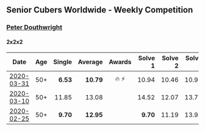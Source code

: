 ## Senior Cubers Worldwide - Weekly Competition
### [Peter Douthwright](../peter_douthwright.md)

#### 2x2x2

| Date | Age | Single | Average | Awards | Solve 1 | Solve 2 | Solve 3 | Solve 4 | Solve 5 | Video |
| :--: | :--: | --: | --: | :--: | --: | --: | --: | --: | --: | :-- |
| [2020-03-31](../../results/222/2020-03-31.md) | 50+ | **6.53** | **10.79** | 🔥 ⚡ | 10.94 | 10.46 | 10.97 | 13.84 | **6.53** | [Link](https://www.facebook.com/events/637372103486119/permalink/641080066448656/) |
| [2020-03-10](../../results/222/2020-03-10.md) | 50+ | 11.85 | 13.08 |  | 14.52 | 12.07 | 13.70 | 11.85 | 13.48 | [Link](https://www.facebook.com/events/654143022005686/permalink/658306988255956/) |
| [2020-02-25](../../results/222/2020-02-25.md) | 50+ | **9.70** | **12.95** |  | **9.70** | 11.19 | 13.94 | 17.38 | 13.71 | [Link](https://www.facebook.com/events/2972213492840148/permalink/2976771159051048/) |


<!-- Global site tag (gtag.js) - Google Analytics -->
<script async src="https://www.googletagmanager.com/gtag/js?id=UA-86348435-3"></script>
<script>window.dataLayer = window.dataLayer || []; function gtag() {dataLayer.push(arguments);} gtag('js', new Date()); gtag('config', 'UA-86348435-3');</script>
